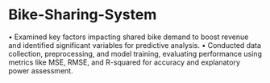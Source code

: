 # Bike-Sharing-System
•	Examined key factors impacting shared bike demand to boost revenue and identified significant variables for predictive analysis.
•	Conducted data collection, preprocessing, and model training, evaluating performance using metrics like MSE, RMSE, and R-squared for accuracy and explanatory power assessment.

